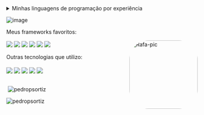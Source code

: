 <details>
  <summary>Minhas linguagens de programação por experiência</summary>
  * (**S**) Java e Kotlin
  * (**A**) Python e Typescript
  * (**B**) Javascript
  * (**C**) PHP e C
  * (**D**) C++
</details>

![image](https://user-images.githubusercontent.com/78219497/199262575-ffab36be-9427-4598-9a1b-5a1515791c03.png)

Meus frameworks favoritos:

<div style="display: inline_block">
  <img align="center" src="https://img.shields.io/badge/Spring-6DB33F?style=for-the-badge&logo=spring&logoColor=white">
  <img align="center" src="https://img.shields.io/badge/Django-092E20?style=for-the-badge&logo=django&logoColor=white">
  <img align="center" src="https://img.shields.io/badge/Node.js-43853D?style=for-the-badge&logo=node.js&logoColor=white">
  <img align="center" src="https://img.shields.io/badge/Angular-DD0031?style=for-the-badge&logo=angular&logoColor=white">
  <img align="center" src="https://img.shields.io/badge/Bootstrap-563D7C?style=for-the-badge&logo=bootstrap&logoColor=white">
  <img align="center" src="https://img.shields.io/badge/React-20232A?style=for-the-badge&logo=react&logoColor=61DAFB">
  <img align="right" alt="Rafa-pic" height="180" style="border-radius:50px;" src="https://user-images.githubusercontent.com/78219497/199267833-a957e802-21e8-4060-ace4-75a925083087.gif?width=676&height=676">
</div>
<br>
Outras tecnologias que utilizo:
<br><br>
<div style="display: inline_block">
  <img align="center" src="https://img.shields.io/badge/HTML5-E34F26?style=for-the-badge&logo=html5&logoColor=white">
  <img align="center" src="https://img.shields.io/badge/CSS3-1572B6?style=for-the-badge&logo=css3&logoColor=white">
  <img align="center" src="https://img.shields.io/badge/MySQL-00000F?style=for-the-badge&logo=mysql&logoColor=white">
  <img align="center" src="https://img.shields.io/badge/PostgreSQL-316192?style=for-the-badge&logo=postgresql&logoColor=white">
  <img align="center" src="https://img.shields.io/badge/MongoDB-4EA94B?style=for-the-badge&logo=mongodb&logoColor=white">
</div>
<br>

<p>&nbsp;<img align="center" src="https://github-readme-stats.vercel.app/api?username=pedropsortiz&show_icons=true&locale=en" alt="pedropsortiz" /></p>

<p><img align="center" src="https://github-readme-streak-stats.herokuapp.com/?user=pedropsortiz&" alt="pedropsortiz" /></p>
